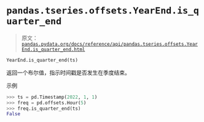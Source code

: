# `pandas.tseries.offsets.YearEnd.is_quarter_end`

> 原文：[`pandas.pydata.org/docs/reference/api/pandas.tseries.offsets.YearEnd.is_quarter_end.html`](https://pandas.pydata.org/docs/reference/api/pandas.tseries.offsets.YearEnd.is_quarter_end.html)

```py
YearEnd.is_quarter_end(ts)
```

返回一个布尔值，指示时间戳是否发生在季度结束。

示例

```py
>>> ts = pd.Timestamp(2022, 1, 1)
>>> freq = pd.offsets.Hour(5)
>>> freq.is_quarter_end(ts)
False 
```
